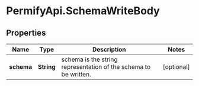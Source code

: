 # PermifyApi.SchemaWriteBody

## Properties

Name | Type | Description | Notes
------------ | ------------- | ------------- | -------------
**schema** | **String** | schema is the string representation of the schema to be written. | [optional] 



